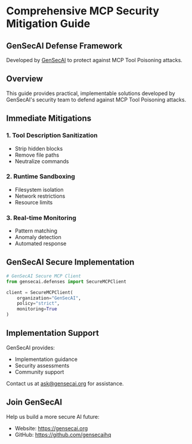 # Comprehensive MCP Security Mitigation Guide

## GenSecAI Defense Framework

Developed by [GenSecAI](https://gensecai.org) to protect against MCP Tool Poisoning attacks.

## Overview

This guide provides practical, implementable solutions developed by GenSecAI's security team to defend against MCP Tool Poisoning attacks.

## Immediate Mitigations

### 1. Tool Description Sanitization
- Strip hidden blocks
- Remove file paths
- Neutralize commands

### 2. Runtime Sandboxing
- Filesystem isolation
- Network restrictions
- Resource limits

### 3. Real-time Monitoring
- Pattern matching
- Anomaly detection
- Automated response

## GenSecAI Secure Implementation

```python
# GenSecAI Secure MCP Client
from gensecai.defenses import SecureMCPClient

client = SecureMCPClient(
    organization="GenSecAI",
    policy="strict",
    monitoring=True
)
```

## Implementation Support

GenSecAI provides:
- Implementation guidance
- Security assessments
- Community support

Contact us at ask@gensecai.org for assistance.

## Join GenSecAI

Help us build a more secure AI future:
- Website: https://gensecai.org
- GitHub: https://github.com/gensecaihq
